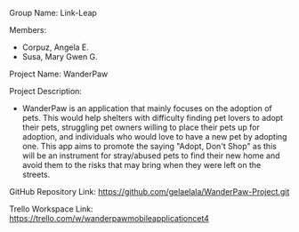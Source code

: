 Group Name: Link-Leap

Members:
 - Corpuz, Angela E.
 - Susa, Mary Gwen G.

Project Name: WanderPaw

Project Description:
 - WanderPaw is an application that mainly focuses on the adoption of pets. This would help shelters with difficulty finding pet lovers to adopt their pets, struggling pet owners willing to place their pets up for adoption, and individuals who would love to have a new pet by adopting one. This app aims to promote the saying "Adopt, Don't Shop" as this will be an instrument for stray/abused pets to find their new home and avoid them to the risks that may bring when they were left on the streets.

GitHub Repository Link:
https://github.com/gelaelala/WanderPaw-Project.git 

Trello Workspace Link:
https://trello.com/w/wanderpawmobileapplicationcet4
